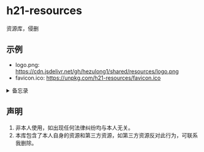 # h21-resources

资源库，侵删

## 示例

- logo.png: https://cdn.jsdelivr.net/gh/hezulong1/shared/resources/logo.png
- favicon.ico: https://unpkg.com/h21-resources/favicon.ico

<details>
  <summary>备忘录</summary>

### 谷歌字体：

- `roboto`: https://fonts.googleapis.com/css?family=Roboto
- `raleway`: https://fonts.googleapis.com/css?family=Raleway:300,500,700
- `rubik`: https://fonts.googleapis.com/css?family=Rubik:300,500,700
- `montserrat`: https://fonts.googleapis.com/css?family=Montserrat
- `fira code`: https://cdn.jsdelivr.net/gh/tonsky/FiraCode@3/distr/fira_code.css
- `source code pro`: https://fonts.googleapis.com/css?family=Source+Code+Pro
- `montserrat`: https://fonts.googleapis.com/css?family=Montserrat:400,700
- `lato`: https://fonts.googleapis.com/css?family=Lato
- `bookman old style`: https://fonts.googleapis.com/css?family=Bookman+Old+Style

### 其他静态资源库

- https://cdn.baomitu.com/
- http://www.bootcdn.cn/

### 工具

- 打开 https://cdn.baomitu.com/index/fonts 网站，输入需要转换的谷歌字体链接，点击搜索按钮，复制出转换后的CSS代码即可

</details>


## 声明

1. 非本人使用，如出现任何法律纠纷均与本人无关。
2. 本库包含了本人自身的资源和第三方资源，如第三方资源反对此行为，可联系我删除。

